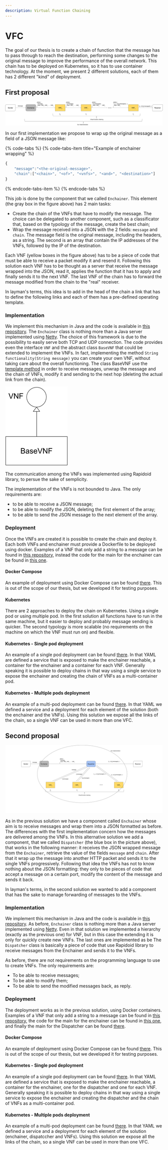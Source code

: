 ```yaml
---
description: Virtual Function Chaining
---
```


# VFC

The goal of our thesis is to create a chain of function that the message has to pass through to reach the destination, performing some changes to the original message to improve the performance of the overall network. This chain has to be deployed on Kubernetes, so it has to use container technology. At the moment, we present 2 different solutions, each of them has 2 different "kind" of deployment.

## First proposal

![Schema representing our first proposal](.gitbook/assets/first.png)

In our first implementation we propose to wrap up the original message as a field of a JSON message like:

{% code-tabs %}
{% code-tabs-item title="Example of enchainer wrapping" %}
```javascript
{
    "message":"<the-original-message>",
    "chain":["<chain>", "<of>", "<vnfs>", "<and>", "<destination>"]
}
```
{% endcode-tabs-item %}
{% endcode-tabs %}

This job is done by the component that we called `Enchainer`. This element \(the gray box in the figure above\) has 2 main tasks:

* Create the chain of the VNFs that have to modify the message. The choice can be delegated to another component, such as a classificator that, based on the typology of the message, create the best chain;
* Wrap the message received into a JSON with the 2 fields: `message` and `chain`. The message field is the original message, including the headers, as a string. The second is an array that contain the IP addresses of the VNFs, followed by the IP of the destination.

Each VNF \(yellow boxes in the figure above\) has to be a piece of code that must be able to receive a packet modify it and resend it. Following this solution each VNF has to be thought as a server that receive the message wrapped into the JSON, read it, applies the function that it has to apply and finally sends it to the next VNF. The last VNF of the chain has to forward the message modified from the chain to the "real" receiver.

In layman's terms, this idea is to add in the head of the chain a link that has to define the following links and each of them has a pre-defined operating template.

### Implementation

We implement this mechanism in Java and the code is available in [this repository](https://github.com/Augugrumi/chaining-functionalities). The `Enchainer` class is nothing more than a Java server implemented using [Netty](https://netty.io/). The choice of this framework is due to the possibility to easily serve both TCP and UDP connection. The code provides even the interface `VNF` and the abstract class `BaseVNF` that could be extended to implement the VNFs. In fact, implementing the method `String functionality(String message)` you can create your own VNF, without taking care about the overall functioning. The class BaseVNF use the [template method](https://sourcemaking.com/design_patterns/template_method) in order to receive messages, unwrap the message and the chain of VNFs, modify it and sending to the next hop \(deleting the actual link from the chain\). 

![VNF hierarchy implemented](.gitbook/assets/hierarchy.png)

The communication among the VNFs was implemented using Rapidoid library, to persue the sake of semplicity.

The implementation of the VNFs is not bounded to Java. The only requirements are:

* to be able to receive a JSON message;
* to be able to modify the JSON, deleting the first element of the array;
* to be able to send the JSON message to the next element of the array.

### Deployment

Once the VNFs are created it is possible to create the chain and deploy it. Each both VNFs and enchainer must provide a Dockerfile to be deployed using docker. Examples of a VNF that only add a string to a message can be found in [this repository](https://github.com/Augugrumi/stringaddervnf-testvnf), instead the code for the main for the enchainer can be found in [this one](https://github.com/Augugrumi/enchainer-main).

#### Docker Compose

An example of deployment using Docker Compose can be found [there](https://github.com/Augugrumi/yaml-vnfs/tree/master/docker-compose/json-chain). This is out of the scope of our thesis, but we developed it for testing purposes.

#### Kubernetes

There are 2 approaches to deploy the chain on Kubernetes. Using a single pod or using multiple pod. In the first solution all functions have to run in the same machine, but it easier to deploy and probably message sending is quicker. The second typology is more scalable \(no requirements on the machine on which the VNF must run on\) and flexible. 

#### Kubernetes - Single pod deployment

An example of a single pod deployment can be found [there](https://github.com/Augugrumi/yaml-vnfs/tree/master/k8s/json-chain/unique-pod). In that YAML are defined a service that is exposed to make the enchainer reachable, a container for the enchainer and a container for each VNF. Generally speaking it is possible to deploy chains in that way using a single service to expose the enchainer and creating the chain of VNFs  as a multi-container pod.

#### Kubernetes - Multiple pods deployment

An example of a multi-pod deployment can be found [there](https://github.com/Augugrumi/yaml-vnfs/tree/master/k8s/json-chain/different-pods). In that YAML we defined a service and a deployment for each element of the solution \(both the enchainer and the VNFs\). Using this solution we expose all the links of the chain, so a single VNF can be used in more than one VFC. 

## Second proposal

![Schema representing our second proposal](.gitbook/assets/alternative-solution-schema.png)

As in the previous solution we have a component called `Enchainer` whose aim is to receive messages and wrap them into a JSON formatted as before. The differences with the first implementation concern how the messages are delivered among the VNFs. In this alternative solution we add a component, that we called `Dispatcher` \(the blue box in the picture above\), that works in the following manner: it receives the JSON wrapped message from the `Enchainer`, retrieve the value of the fields `message` and `chain`. After that it wrap up the message into another HTTP packet and sends it to the single VNFs progressively. Following that idea the VNFs has not to know nothing about the JSON formatting: they only to be pieces of code that accept a message on a certain port, modify the content of the message and sends it back.

In layman's terms, in the second solution we wanted to add a component that has the sake to manage forwarding of messages to the VNFs.

### Implementation

We implement this mechanism in Java and the code is available in [this repository](https://github.com/Augugrumi/chaining-functionalities). As before, `Enchainer` class is nothing more than a Java server implemented using [Netty](https://netty.io/). Even in that solution we implemented a hierarchy \(exactly as the previous one\) for VNF, but in this case the extending it is only for quickly create new VNFs. The last ones are implemented as be The `Dispatcher` class is basically a piece of code that use Rapidoid library to receive messages from the Enchainer and sends it to the VNFs.

As before, there are not requirements on the programming language to use to create VNFs. The only requirements are:

* To be able to receive messages;
* To be able to modify them;
* To be able to send the modified messages back, as reply.

### Deployment

The deployment works as in the previous solution, using Docker containers. Examples of a VNF that only add a string to a message can be found in [this repository](https://github.com/Augugrumi/stringaddervnf-testvnf), the code for the main for the enchainer can be found in [this one](https://github.com/Augugrumi/enchainer-main), and finally the main for the Dispatcher can be found [there](https://github.com/Augugrumi/alternative-dispatcher).

#### Docker Compose

An example of deployment using Docker Compose can be found [there](https://github.com/Augugrumi/yaml-vnfs/tree/master/docker-compose/alternative). This is out of the scope of our thesis, but we developed it for testing purposes.

#### Kubernetes - Single pod deployment

An example of a single pod deployment can be found [there](https://github.com/Augugrumi/yaml-vnfs/tree/master/k8s/json-chain/unique-pod). In that YAML are defined a service that is exposed to make the enchainer reachable, a container for the enchainer, one for the dispatcher and one for each VNF. Generally speaking it is possible to deploy chains in that way using a single service to expose the enchainer and creating the dispatcher and the chain of VNFs  as a multi-container pod.

#### Kubernetes - Multiple pods deployment

An example of a multi-pod deployment can be found [there](https://github.com/Augugrumi/yaml-vnfs/tree/master/k8s/json-chain/different-pods). In that YAML we defined a service and a deployment for each element of the solution \(enchainer, dispatccher and VNFs\). Using this solution we expose all the links of the chain, so a single VNF can be used in more than one VFC.

